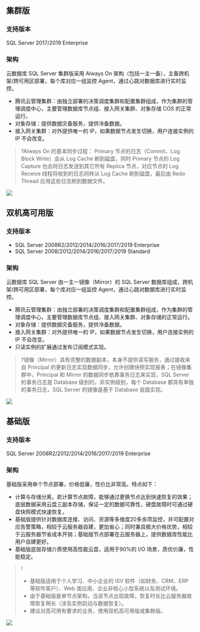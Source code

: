 
## 集群版
### 支持版本
SQL Server 2017/2019 Enterprise

### 架构
云数据库 SQL Server 集群版采用 Always On 架构（包括一主一备），主备跨机架/跨可用区部署，每个库对应一组监控 Agent，通过心跳对数据库进行实时监控。
- 腾讯云管理集群：由独立部署的决策调度集群和配置集群组成，作为集群的管理调度中心，主要管理数据库节点组、接入网关集群、对象存储 COS 的正常运行。
- 对象存储：提供数据灾备服务，提供冷备数据。
- 接入网关集群：对外提供唯一的 IP，如果数据节点发生切换，用户连接实例的 IP 不会改变。


>?Always On 的基本同步过程：
>Primary 节点的日志（Commit、Log Block Write）会从 Log Cache 刷到磁盘，同时 Primary 节点的 Log Capture 也会将日志发送到其它所有 Replica 节点，对应节点的 Log Receive 线程将收到的日志同样从 Log Cache 刷到磁盘，最后由 Redo Thread 应用这些日志刷到数据文件。
>
![](https://main.qcloudimg.com/raw/e282782dd413238f1b2b6f7b9a0306b0.png)


## 双机高可用版
### 支持版本
- SQL Server 2008R2/2012/2014/2016/2017/2019 Enterprise
- SQL Server 2008/2012/2014/2016/2017/2019 Standard

### 架构
云数据库 SQL Server 由一主一镜像（Mirror）的 SQL Server 数据库组成，跨机架/跨可用区部署，每个库对应一组监控 Agent，通过心跳对数据库进行实时监控。
- 腾讯云管理集群：由独立部署的决策调度集群和配置集群组成，作为集群的管理调度中心，主要管理数据库节点组、接入网关集群、对象存储的正常运行。
- 对象存储：提供数据灾备服务，提供冷备数据。
- 接入网关集群：对外提供唯一的 IP，如果数据节点发生切换，用户连接实例的 IP 不会改变。
- 只读实例的扩展通过发布订阅模式实现。

>?镜像（Mirror）具有完整的数据副本，本身不提供读写服务，通过接收来自 Principal 的更新日志实现数据同步，允许创建快照实现报表；在镜像集群中，Principal 和 Mirror 的数据同步依靠事务日志来实现，SQL Server 的事务日志是 Database 级别的，非实例级别，每个 Database 都具有单独的事务日志，SQL Server 的镜像是基于 Database 层面实现。

![](https://main.qcloudimg.com/raw/6d5bd0293f81a1f2d9a3f32ee908adc7.png)

## 基础版
### 支持版本
SQL Server 2008R2/2012/2014/2016/2017/2019 Enterprise

### 架构
基础版采用单个节点部署，价格低廉，性价比非常高。特点如下：
- 计算与存储分离，若计算节点故障，能够通过更换节点达到快速恢复的效果；底层数据采用云盘三副本存储，保证一定的数据可靠性，硬盘故障时可通过硬盘快照模式快速恢复。
- 基础版提供针对数据库连接、访问、资源等多维度20多余项监控，并可配置对应告警策略，相较于云服务器自建，更加省心；同时兼具极大价格优势，相较于云服务器节省成本开销；基础版节点部署在云服务器上，提供数据库性能比用户自建更好。
- 基础版底层存储介质使用高性能云盘，适用于90%的 I/O 场景，质优价廉，性能稳定。
>!
>- 基础版适用于个人学习、中小企业的 ISV 软件（如财务、CRM、ERP 等软件客户）、Web 类应用、企业非核心小型系统以及测试环境。
>- 由于基础版是单节点架构，当该节点出现故障，恢复时长比云服务器故障恢复稍长（涉及实例启动与数据恢复）。
>- 建议对高可用有要求的业务，使用双机高可用版或集群版。

![](https://main.qcloudimg.com/raw/89b7de103f8fe6e251f5dc58fc81cf34.svg)

